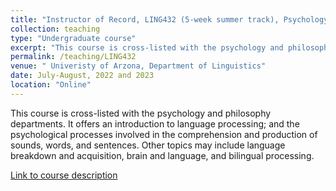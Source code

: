 ```yaml
---
title: "Instructor of Record, LING432 (5-week summer track), Psychology of Language"
collection: teaching
type: "Undergraduate course"
excerpt: "This course is cross-listed with the psychology and philosophy departments. It offers an introduction to language processing; and the psychological processes involved in the comprehension and production of sounds, words, and sentences. Other topics may include language breakdown and acquisition, brain and language, and bilingual processing."
permalink: /teaching/LING432
venue: " Univeristy of Arzona, Department of Linguistics"
date: July-August, 2022 and 2023
location: "Online"
---
```

This course is cross-listed with the psychology and philosophy departments. It offers an introduction to language processing; and the psychological processes involved in the comprehension and production of sounds, words, and sentences. Other topics may include language breakdown and acquisition, brain and language, and bilingual processing.

[Link to course description](https://philosophy.arizona.edu/course/phil-432-psychology-language)
